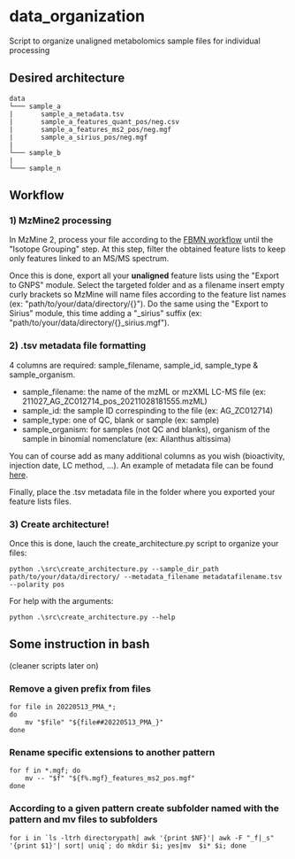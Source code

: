 # data_organization
Script to organize unaligned metabolomics sample files for individual processing

## Desired architecture

```
data
└─── sample_a
|       sample_a_metadata.tsv
|       sample_a_features_quant_pos/neg.csv
|       sample_a_features_ms2_pos/neg.mgf
|       sample_a_sirius_pos/neg.mgf
|
└─── sample_b
|
└─── sample_n
```

## Workflow

### 1) MzMine2 processing

In MzMine 2, process your file according to the [FBMN workflow](https://ccms-ucsd.github.io/GNPSDocumentation/featurebasedmolecularnetworking-with-mzmine2/) until the "Isotope Grouping" step. At this step, filter the obtained feature lists to keep only features linked to an MS/MS spectrum.

Once this is done, export all your **unaligned** feature lists using the "Export to GNPS" module. Select the targeted folder and as a filename insert empty curly brackets so MzMine will name files according to the feature list names (ex: "path/to/your/data/directory/{}"). Do the same using the "Export to Sirius" module, this time adding a "_sirius" suffix (ex: "path/to/your/data/directory/{}_sirius.mgf").

### 2) .tsv metadata file formatting

4 columns are required: sample_filename, sample_id, sample_type & sample_organism.

- sample_filename: the name of the mzML or mzXML LC-MS file (ex: 211027_AG_ZC012714_pos_20211028181555.mzML)
- sample_id: the sample ID correspinding to the file (ex: AG_ZC012714)
- sample_type: one of QC, blank or sample (ex: sample)
- sample_organism: for samples (not QC and blanks), organism of the sample in binomial nomenclature (ex: Ailanthus altissima)

You can of course add as many additional columns as you wish (bioactivity, injection date, LC method, ...).
An example of metadata file can be found [here](https://github.com/mandelbrot-project/data_organization/blob/main/data/metadata.tsv).

Finally, place the .tsv metadata file in the folder where you exported your feature lists files. 

### 3) Create architecture!

Once this is done, lauch the create_architecture.py script to organize your files:

```console
python .\src\create_architecture.py --sample_dir_path path/to/your/data/directory/ --metadata_filename metadatafilename.tsv --polarity pos
```

For help with the arguments:

```console
python .\src\create_architecture.py --help
```


## Some instruction in bash 
(cleaner scripts later on)

### Remove a given prefix from files

```
for file in 20220513_PMA_*;
do
    mv "$file" "${file##20220513_PMA_}"
done
```

### Rename specific extensions to another pattern

```
for f in *.mgf; do 
    mv -- "$f" "${f%.mgf}_features_ms2_pos.mgf"
done
```

### According to a given pattern create subfolder named with the pattern and mv files to subfolders

```
for i in `ls -ltrh directorypath| awk '{print $NF}'| awk -F "_f|_s" '{print $1}'| sort| uniq`; do mkdir $i; yes|mv  $i* $i; done
```

